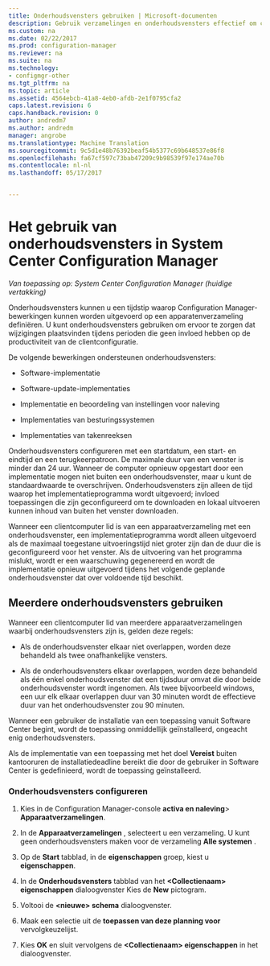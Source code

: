 ```yaml
---
title: Onderhoudsvensters gebruiken | Microsoft-documenten
description: Gebruik verzamelingen en onderhoudsvensters effectief om clients te beheren in System Center Configuration Manager.
ms.custom: na
ms.date: 02/22/2017
ms.prod: configuration-manager
ms.reviewer: na
ms.suite: na
ms.technology:
- configmgr-other
ms.tgt_pltfrm: na
ms.topic: article
ms.assetid: 4564ebcb-41a8-4eb0-afdb-2e1f0795cfa2
caps.latest.revision: 6
caps.handback.revision: 0
author: andredm7
ms.author: andredm
manager: angrobe
ms.translationtype: Machine Translation
ms.sourcegitcommit: 9c5d1e48b76392beaf54b5377c69b648537e86f8
ms.openlocfilehash: fa67cf597c73bab47209c9b98539f97e174ae70b
ms.contentlocale: nl-nl
ms.lasthandoff: 05/17/2017


---
```

# <a name="how-to-use-maintenance-windows-in-system-center-configuration-manager"></a>Het gebruik van onderhoudsvensters in System Center Configuration Manager

*Van toepassing op: System Center Configuration Manager (huidige vertakking)*

Onderhoudsvensters kunnen u een tijdstip waarop Configuration Manager-bewerkingen kunnen worden uitgevoerd op een apparatenverzameling definiëren. U kunt onderhoudsvensters gebruiken om ervoor te zorgen dat wijzigingen plaatsvinden tijdens perioden die geen invloed hebben op de productiviteit van de clientconfiguratie.  

 De volgende bewerkingen ondersteunen onderhoudsvensters:  

-   Software-implementatie  

-   Software-update-implementaties  

-   Implementatie en beoordeling van instellingen voor naleving  

-   Implementaties van besturingssystemen  

-   Implementaties van takenreeksen  

 Onderhoudsvensters configureren met een startdatum, een start- en eindtijd en een terugkeerpatroon. De maximale duur van een venster is minder dan 24 uur. Wanneer de computer opnieuw opgestart door een implementatie mogen niet buiten een onderhoudsvenster, maar u kunt de standaardwaarde te overschrijven. Onderhoudsvensters zijn alleen de tijd waarop het implementatieprogramma wordt uitgevoerd; invloed toepassingen die zijn geconfigureerd om te downloaden en lokaal uitvoeren kunnen inhoud van buiten het venster downloaden.  

 Wanneer een clientcomputer lid is van een apparaatverzameling met een onderhoudsvenster, een implementatieprogramma wordt alleen uitgevoerd als de maximaal toegestane uitvoeringstijd niet groter zijn dan de duur die is geconfigureerd voor het venster. Als de uitvoering van het programma mislukt, wordt er een waarschuwing gegenereerd en wordt de implementatie opnieuw uitgevoerd tijdens het volgende geplande onderhoudsvenster dat over voldoende tijd beschikt.  

## <a name="using-multiple-maintenance-windows"></a>Meerdere onderhoudsvensters gebruiken  
 Wanneer een clientcomputer lid van meerdere apparaatverzamelingen waarbij onderhoudsvensters zijn is, gelden deze regels:  

-   Als de onderhoudsvenster elkaar niet overlappen, worden deze behandeld als twee onafhankelijke vensters.  

-   Als de onderhoudsvensters elkaar overlappen, worden deze behandeld als één enkel onderhoudsvenster dat een tijdsduur omvat die door beide onderhoudsvenster wordt ingenomen. Als twee bijvoorbeeld windows, een uur elk elkaar overlappen duur van 30 minuten wordt de effectieve duur van het onderhoudsvenster zou 90 minuten.  

 Wanneer een gebruiker de installatie van een toepassing vanuit Software Center begint, wordt de toepassing onmiddellijk geïnstalleerd, ongeacht enig onderhoudsvensters.  

 Als de implementatie van een toepassing met het doel **Vereist** buiten kantooruren de installatiedeadline bereikt die door de gebruiker in Software Center is gedefinieerd, wordt de toepassing geïnstalleerd.  

### <a name="how-to-configure-maintenance-windows"></a>Onderhoudsvensters configureren  

1.  Kies in de Configuration Manager-console **activa en naleving**>  **Apparaatverzamelingen**.  

3.  In de **Apparaatverzamelingen** , selecteert u een verzameling. U kunt geen onderhoudsvensters maken voor de verzameling **Alle systemen** .  

4.  Op de **Start** tabblad, in de **eigenschappen** groep, kiest u **eigenschappen**.  

5.  In de **Onderhoudsvensters** tabblad van het  **&lt;Collectienaam\> eigenschappen** dialoogvenster Kies de **New** pictogram.  

6.  Voltooi de  **&lt;nieuwe\> schema** dialoogvenster.  

7.  Maak een selectie uit de **toepassen van deze planning voor** vervolgkeuzelijst.  

8.  Kies **OK** en sluit vervolgens de  **&lt;Collectienaam\> eigenschappen** in het dialoogvenster.  

